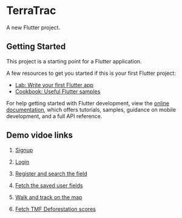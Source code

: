 # TerraTrac

A new Flutter project.

## Getting Started

This project is a starting point for a Flutter application.

A few resources to get you started if this is your first Flutter project:

- [Lab: Write your first Flutter app](https://docs.flutter.dev/get-started/codelab)
- [Cookbook: Useful Flutter samples](https://docs.flutter.dev/cookbook)

For help getting started with Flutter development, view the
[online documentation](https://docs.flutter.dev/), which offers tutorials,
samples, guidance on mobile development, and a full API reference.

## Demo vidoe links
1. [Signup](https://drive.google.com/file/d/1se3mLqSP4f8O35VSre6liYnacM9lFmvm/view?usp=share_link)

2. [Login](https://drive.google.com/file/d/1hG4DrGxGuIgvrk0UcAl7NJehvSxq-SgP/view?usp=share_link)

3. [Register and search the field](https://drive.google.com/file/d/1OO9Zs32bt9IdKDY1N31It1FTr51joqOJ/view?usp=share_link)

4. [Fetch the saved user fields](https://drive.google.com/file/d/1sNEWPv1WvsBrx2Z_7MCOfuU8BjkAkbuc/view?usp=share_link)

5. [Walk and track on the map](https://drive.google.com/file/d/1SEig01CgFmtc_xSME-nc2Kac0jq15DV2/view?usp=share_link)

6. [Fetch TMF Deforestation scores](https://drive.google.com/file/d/1JPpzH_wGaYcCbxUEMxN6vEg8oDaupTF_/view?usp=share_link)
